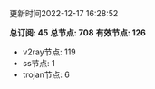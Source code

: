 更新时间2022-12-17 16:28:52

**总订阅: 45**
**总节点: 708**
**有效节点: 126**
- v2ray节点: 119
- ss节点: 1
- trojan节点: 6

